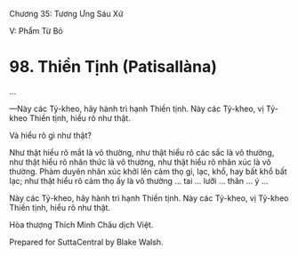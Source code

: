  

Chương 35: Tương Ưng Sáu Xứ

V: Phẩm Từ Bỏ

# 98\. Thiền Tịnh (Patisallàna)

…

—Này các Tỷ-kheo, hãy hành trì hạnh Thiền tịnh. Này các Tỷ-kheo, vị Tỷ-kheo Thiền tịnh, hiểu rõ như thật.

Và hiểu rõ gì như thật?

Như thật hiểu rõ mắt là vô thường, như thật hiểu rõ các sắc là vô thường, như thật hiểu rõ nhãn thức là vô thường, như thật hiểu rõ nhãn xúc là vô thường. Phàm duyên nhãn xúc khởi lên cảm thọ gì, lạc, khổ, hay bất khổ bất lạc; như thật hiểu rõ cảm thọ ấy là vô thường … tai … lưỡi … thân … ý …

Này các Tỷ-kheo, hãy hành trì hạnh Thiền tịnh. Này các Tỷ-kheo, vị Tỷ-kheo Thiền tịnh, hiểu rõ như thật.

Hòa thượng Thích Minh Châu dịch Việt.

Prepared for SuttaCentral by Blake Walsh.